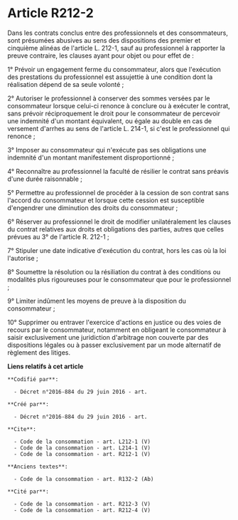 # Article R212-2

Dans les contrats conclus entre des professionnels et des consommateurs, sont présumées abusives au sens des dispositions des
premier et cinquième alinéas de l'article L. 212-1, sauf au professionnel à rapporter la preuve contraire, les clauses ayant
pour objet ou pour effet de : 

1° Prévoir un engagement ferme du consommateur, alors que l'exécution des prestations du professionnel est assujettie à une
condition dont la réalisation dépend de sa seule volonté ; 

2° Autoriser le professionnel à conserver des sommes versées par le consommateur lorsque celui-ci renonce à conclure ou à
exécuter le contrat, sans prévoir réciproquement le droit pour le consommateur de percevoir une indemnité d'un montant
équivalent, ou égale au double en cas de versement d'arrhes au sens de l'article L. 214-1, si c'est le professionnel qui
renonce ; 

3° Imposer au consommateur qui n'exécute pas ses obligations une indemnité d'un montant manifestement disproportionné ; 

4° Reconnaître au professionnel la faculté de résilier le contrat sans préavis d'une durée raisonnable ; 

5° Permettre au professionnel de procéder à la cession de son contrat sans l'accord du consommateur et lorsque cette cession
est susceptible d'engendrer une diminution des droits du consommateur ; 

6° Réserver au professionnel le droit de modifier unilatéralement les clauses du contrat relatives aux droits et obligations
des parties, autres que celles prévues au 3° de l'article R. 212-1 ; 

7° Stipuler une date indicative d'exécution du contrat, hors les cas où la loi l'autorise ; 

8° Soumettre la résolution ou la résiliation du contrat à des conditions ou modalités plus rigoureuses pour le consommateur
que pour le professionnel ; 

9° Limiter indûment les moyens de preuve à la disposition du consommateur ; 

10° Supprimer ou entraver l'exercice d'actions en justice ou des voies de recours par le consommateur, notamment en obligeant
le consommateur à saisir exclusivement une juridiction d'arbitrage non couverte par des dispositions légales ou à passer
exclusivement par un mode alternatif de règlement des litiges.

**Liens relatifs à cet article**

	**Codifié par**:

	  - Décret n°2016-884 du 29 juin 2016 - art.

	**Créé par**:

	  - Décret n°2016-884 du 29 juin 2016 - art.

	**Cite**:

	  - Code de la consommation - art. L212-1 (V)
	  - Code de la consommation - art. L214-1 (V)
	  - Code de la consommation - art. R212-1 (V)

	**Anciens textes**:

	  - Code de la consommation - art. R132-2 (Ab)

	**Cité par**:

	  - Code de la consommation - art. R212-3 (V)
	  - Code de la consommation - art. R212-4 (V)
